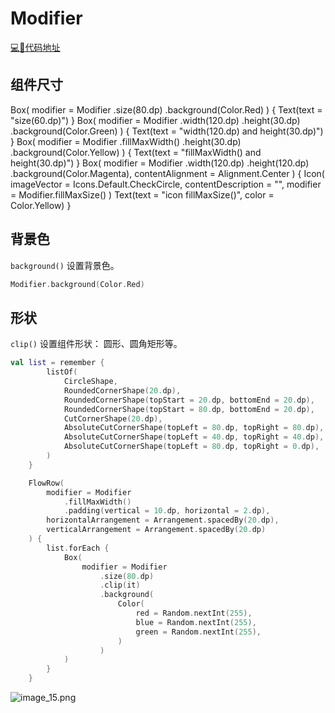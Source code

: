 # Modifier

[💻🌃代码地址](https://github.com/laohei7/ComposeDome/blob/main/app/src/main/java/com/laohei/composedemo/demo/ModifierDome.kt)


## 组件尺寸

<tabs>
    <tab title="size()">
        <code-block lang="Kotlin">
            Box(
                modifier = Modifier
                    .size(80.dp)
                    .background(Color.Red)
            ) {
                Text(text = "size(60.dp)")
            }
        </code-block>
    </tab>
    <tab title="width()、height()">
        <code-block lang="Kotlin">
            Box(
                modifier = Modifier
                    .width(120.dp)
                    .height(30.dp)
                    .background(Color.Green)
            ) {
                Text(text = "width(120.dp) and height(30.dp)")
            }
        </code-block>
    </tab>
    <tab title="fillMaxWidth()、fillMaxHeight()">
        <code-block lang="Kotlin">
            Box(
                modifier = Modifier
                    .fillMaxWidth()
                    .height(30.dp)
                    .background(Color.Yellow)
            ) {
                Text(text = "fillMaxWidth() and height(30.dp)")
            }
        </code-block>
    </tab>
    <tab title="fillMaxSize()">
        <code-block lang="Kotlin">
            Box(
                modifier = Modifier
                    .width(120.dp)
                    .height(120.dp)
                    .background(Color.Magenta),
                contentAlignment = Alignment.Center
            ) {
                Icon(
                    imageVector = Icons.Default.CheckCircle,
                    contentDescription = "",
                    modifier = Modifier.fillMaxSize()
                )
                Text(text = "icon fillMaxSize()", color = Color.Yellow)
            }
        </code-block>
    </tab>
</tabs>

<img src="image_14.png" alt=""/>

## 背景色

`background()` 设置背景色。

```kotlin
Modifier.background(Color.Red)
```

## 形状

`clip()` 设置组件形状： 圆形、圆角矩形等。

```Kotlin
val list = remember {
        listOf(
            CircleShape,
            RoundedCornerShape(20.dp),
            RoundedCornerShape(topStart = 20.dp, bottomEnd = 20.dp),
            RoundedCornerShape(topStart = 80.dp, bottomEnd = 20.dp),
            CutCornerShape(20.dp),
            AbsoluteCutCornerShape(topLeft = 80.dp, topRight = 80.dp),
            AbsoluteCutCornerShape(topLeft = 40.dp, topRight = 40.dp),
            AbsoluteCutCornerShape(topLeft = 80.dp, topRight = 0.dp),
        )
    }

    FlowRow(
        modifier = Modifier
            .fillMaxWidth()
            .padding(vertical = 10.dp, horizontal = 2.dp),
        horizontalArrangement = Arrangement.spacedBy(20.dp),
        verticalArrangement = Arrangement.spacedBy(20.dp)
    ) {
        list.forEach {
            Box(
                modifier = Modifier
                    .size(80.dp)
                    .clip(it)
                    .background(
                        Color(
                            red = Random.nextInt(255),
                            blue = Random.nextInt(255),
                            green = Random.nextInt(255),
                        )
                    )
            )
        }
    }
```

![image_15.png](image_15.png)

